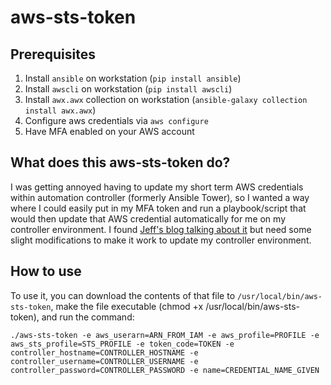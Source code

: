 # aws-sts-token

## Prerequisites 
1. Install `ansible` on workstation (`pip install ansible`)
2. Install `awscli` on workstation (`pip install awscli`)
3. Install `awx.awx` collection on workstation (`ansible-galaxy collection install awx.awx`)
4. Configure aws credentials via `aws configure`
5. Have MFA enabled on your AWS account

## What does this aws-sts-token do?

I was getting annoyed having to update my short term AWS credentials within automation controller (formerly Ansible Tower), so I wanted a way where I could easily put in my MFA token and run a playbook/script that would then update that AWS credential automatically for me on my controller environment. I found [Jeff's blog talking about it](https://www.jeffgeerling.com/blog/2018/getting-aws-sts-session-tokens-mfa-aws-cli-and-kubectl-eks-automatically) but need some slight modifications to make it work to update my controller environment.


## How to use

To use it, you can download the contents of that file to `/usr/local/bin/aws-sts-token`, make the file executable (chmod +x /usr/local/bin/aws-sts-token), and run the command:

```
./aws-sts-token -e aws_userarn=ARN_FROM_IAM -e aws_profile=PROFILE -e aws_sts_profile=STS_PROFILE -e token_code=TOKEN -e controller_hostname=CONTROLLER_HOSTNAME -e controller_username=CONTROLLER_USERNAME -e controller_password=CONTROLLER_PASSWORD -e name=CREDENTIAL_NAME_GIVEN
```
